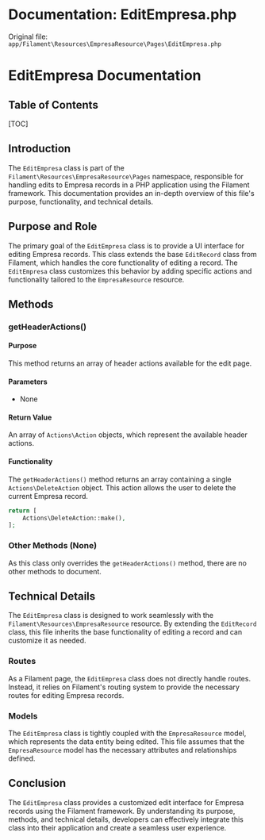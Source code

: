 # Documentation: EditEmpresa.php

Original file: `app/Filament\Resources\EmpresaResource\Pages\EditEmpresa.php`

# EditEmpresa Documentation

## Table of Contents
[TOC]

## Introduction

The `EditEmpresa` class is part of the `Filament\Resources\EmpresaResource\Pages` namespace, responsible for handling edits to Empresa records in a PHP application using the Filament framework. This documentation provides an in-depth overview of this file's purpose, functionality, and technical details.

## Purpose and Role

The primary goal of the `EditEmpresa` class is to provide a UI interface for editing Empresa records. This class extends the base `EditRecord` class from Filament, which handles the core functionality of editing a record. The `EditEmpresa` class customizes this behavior by adding specific actions and functionality tailored to the `EmpresaResource` resource.

## Methods

### getHeaderActions()

#### Purpose

This method returns an array of header actions available for the edit page.

#### Parameters

* None

#### Return Value

An array of `Actions\Action` objects, which represent the available header actions.

#### Functionality

The `getHeaderActions()` method returns an array containing a single `Actions\DeleteAction` object. This action allows the user to delete the current Empresa record.

```php
return [
    Actions\DeleteAction::make(),
];
```

### Other Methods (None)

As this class only overrides the `getHeaderActions()` method, there are no other methods to document.

## Technical Details

The `EditEmpresa` class is designed to work seamlessly with the `Filament\Resources\EmpresaResource` resource. By extending the `EditRecord` class, this file inherits the base functionality of editing a record and can customize it as needed.

### Routes

As a Filament page, the `EditEmpresa` class does not directly handle routes. Instead, it relies on Filament's routing system to provide the necessary routes for editing Empresa records.

### Models

The `EditEmpresa` class is tightly coupled with the `EmpresaResource` model, which represents the data entity being edited. This file assumes that the `EmpresaResource` model has the necessary attributes and relationships defined.

## Conclusion

The `EditEmpresa` class provides a customized edit interface for Empresa records using the Filament framework. By understanding its purpose, methods, and technical details, developers can effectively integrate this class into their application and create a seamless user experience.